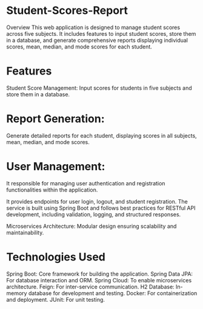 # Student-Scores-Report

Overview
This web application is designed to manage student scores across five subjects. 
It includes features to input student scores, store them in a database, 
and generate comprehensive reports displaying individual scores, mean, median, 
and mode scores for each student. 


# Features
Student Score Management: Input scores for students in five subjects and store them in a database.

# Report Generation: 
Generate detailed reports for each student, displaying scores in all subjects, 
mean, median, and mode scores.

# User Management: 
It responsible for managing user authentication and registration functionalities within the application. 

It provides endpoints for user login, logout, and student registration. 
The service is built using Spring Boot and follows best practices for RESTful API development, including validation, logging, and structured responses.

Microservices Architecture: Modular design ensuring scalability and maintainability.


# Technologies Used
Spring Boot: Core framework for building the application.
Spring Data JPA: For database interaction and ORM.
Spring Cloud: To enable microservices architecture.
Feign: For inter-service communication.
H2 Database: In-memory database for development and testing.
Docker: For containerization and deployment.
JUnit: For unit testing.
